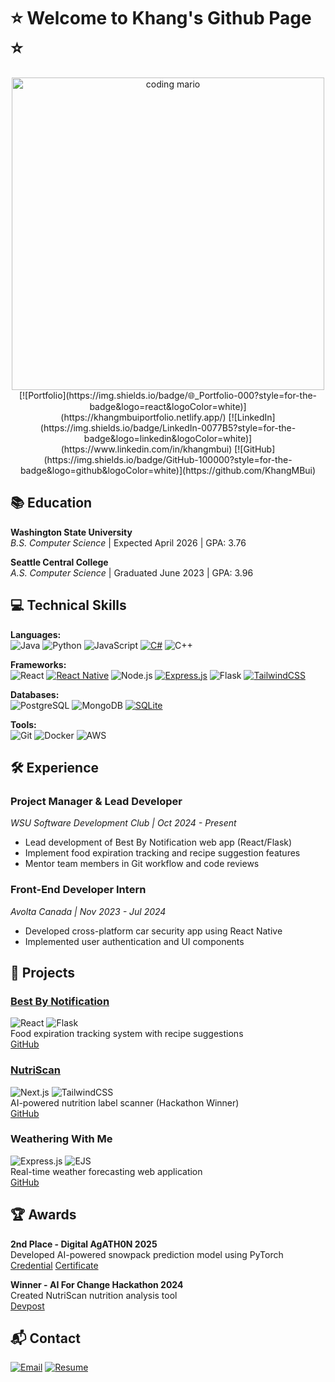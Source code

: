# ⭐️ Welcome to Khang's Github Page ⭐️

<div align="center">
<img width="500px" height="auto" src="https://user-images.githubusercontent.com/74038190/225813708-98b745f2-7d22-48cf-9150-083f1b00d6c9.gif" alt="coding mario"/>
[![Portfolio](https://img.shields.io/badge/🌐_Portfolio-000?style=for-the-badge&logo=react&logoColor=white)](https://khangmbuiportfolio.netlify.app/)
[![LinkedIn](https://img.shields.io/badge/LinkedIn-0077B5?style=for-the-badge&logo=linkedin&logoColor=white)](https://www.linkedin.com/in/khangmbui)
[![GitHub](https://img.shields.io/badge/GitHub-100000?style=for-the-badge&logo=github&logoColor=white)](https://github.com/KhangMBui)
</div>



<div align="center">
<img src="https://komarev.com/ghpvc/?username=khangmbui&style=flat-square&color=blue" alt=""/>
</div>

## 📚 Education
**Washington State University**  
*B.S. Computer Science* | Expected April 2026 | GPA: 3.76

**Seattle Central College**  
*A.S. Computer Science* | Graduated June 2023 | GPA: 3.96

## 💻 Technical Skills
**Languages:**  
![Java](https://img.shields.io/badge/Java-ED8B00?style=flat&logo=openjdk&logoColor=white)
![Python](https://img.shields.io/badge/Python-3776AB?style=flat&logo=python&logoColor=white)
![JavaScript](https://img.shields.io/badge/JavaScript-F7DF1E?style=flat&logo=javascript&logoColor=black)
[![C#](https://custom-icon-badges.demolab.com/badge/C%23-%23239120.svg?logo=cshrp&logoColor=white)](#)
![C++](https://img.shields.io/badge/C++-00599C?style=flat&logo=c%2B%2B&logoColor=white)

**Frameworks:**  
![React](https://img.shields.io/badge/React-20232A?style=flat&logo=react&logoColor=61DAFB)
[![React Native](https://img.shields.io/badge/React_Native-%2320232a.svg?logo=react&logoColor=%2361DAFB)](#)
![Node.js](https://img.shields.io/badge/Node.js-339933?style=flat&logo=nodedotjs&logoColor=white)
[![Express.js](https://img.shields.io/badge/Express.js-%23404d59.svg?logo=express&logoColor=%2361DAFB)](#)
![Flask](https://img.shields.io/badge/Flask-000000?style=flat&logo=flask&logoColor=white)
[![TailwindCSS](https://img.shields.io/badge/Tailwind%20CSS-%2338B2AC.svg?logo=tailwind-css&logoColor=white)](#)

**Databases:**  
![PostgreSQL](https://img.shields.io/badge/PostgreSQL-316192?style=flat&logo=postgresql&logoColor=white)
![MongoDB](https://img.shields.io/badge/MongoDB-47A248?style=flat&logo=mongodb&logoColor=white)
[![SQLite](https://img.shields.io/badge/SQLite-%2307405e.svg?logo=sqlite&logoColor=white)](#)

**Tools:**  
![Git](https://img.shields.io/badge/Git-F05032?style=flat&logo=git&logoColor=white)
![Docker](https://img.shields.io/badge/Docker-2496ED?style=flat&logo=docker&logoColor=white)
![AWS](https://img.shields.io/badge/AWS-232F3E?style=flat&logo=amazonaws&logoColor=white)

## 🛠 Experience

### **Project Manager & Lead Developer**  
*WSU Software Development Club | Oct 2024 - Present*  
- Lead development of Best By Notification web app (React/Flask)
- Implement food expiration tracking and recipe suggestion features
- Mentor team members in Git workflow and code reviews

### **Front-End Developer Intern**  
*Avolta Canada | Nov 2023 - Jul 2024*  
- Developed cross-platform car security app using React Native
- Implemented user authentication and UI components

## 🚀 Projects

### [Best By Notification](https://best-by-notification.onrender.com)
![React](https://img.shields.io/badge/-React-61DAFB) ![Flask](https://img.shields.io/badge/-Flask-000000)  
Food expiration tracking system with recipe suggestions  
[GitHub](https://github.com/WSU-Software-Development-Club/best-by-notification)

### [NutriScan](https://nutriscan-ruby.vercel.app/welcome)
![Next.js](https://img.shields.io/badge/-Next.js-000000) ![TailwindCSS](https://img.shields.io/badge/-TailwindCSS-38B2AC)  
AI-powered nutrition label scanner (Hackathon Winner)  
[GitHub](https://github.com/KhangMBui/NutriScan)

### Weathering With Me
![Express.js](https://img.shields.io/badge/-Express.js-000000) ![EJS](https://img.shields.io/badge/-EJS-8A2BE2)  
Real-time weather forecasting web application  
[GitHub](https://github.com/KhangMBui/Weathering-With-Me)

## 🏆 Awards
**2nd Place - Digital AgATH0N 2025**  
Developed AI-powered snowpack prediction model using PyTorch  
[Credential](https://agaid.org/digital-agath0n-2025/)
[Certificate](./AgAIDCertificate.pdf)

**Winner - AI For Change Hackathon 2024**  
Created NutriScan nutrition analysis tool  
[Devpost](https://devpost.com/software/nutriscan-z4owgh)

## 📬 Contact
[![Email](https://img.shields.io/badge/Email-D14836?style=for-the-badge&logo=gmail&logoColor=white)](mailto:khang.bui@wsu.edu)
[![Resume](https://img.shields.io/badge/Resume-8A2BE2?style=for-the-badge&logo=adobeacrobatreader&logoColor=white)](./KhangBui-Resume.pdf)
